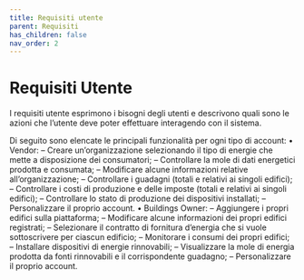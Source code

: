 ```yaml
---
title: Requisiti utente
parent: Requisiti
has_children: false
nav_order: 2
---
```


# Requisiti Utente

I requisiti utente esprimono i bisogni degli utenti e descrivono quali sono le azioni che l’utente deve poter effettuare interagendo con il sistema.

Di seguito sono elencate le principali funzionalità per ogni tipo di account:
• Vendor:
– Creare un’organizzazione selezionando il tipo di energie che mette a
disposizione dei consumatori;
– Controllare la mole di dati energetici prodotta e consumata;
– Modificare alcune informazioni relative all’organizzazione;
– Controllare i guadagni (totali e relativi ai singoli edifici);
– Controllare i costi di produzione e delle imposte (totali e relativi ai
singoli edifici);
– Controllare lo stato di produzione dei dispositivi installati;
– Personalizzare il proprio account.
• Buildings Owner:
– Aggiungere i propri edifici sulla piattaforma;
– Modificare alcune informazioni dei propri edifici registrati;
– Selezionare il contratto di fornitura d’energia che si vuole sottoscrivere per ciascun edificio;
– Monitorare i consumi dei propri edifici;
– Installare dispositivi di energie rinnovabili;
– Visualizzare la mole di energia prodotta da fonti rinnovabili e il
corrispondente guadagno;
– Personalizzare il proprio account.